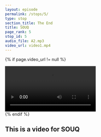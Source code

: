 ```yaml
---
layout: episode
permalink: /stops/5/
type: stop
section_title: The End
title: SOUQ
page_rank: 5
stop_id: 5
audio_file: A2.mp3
video_url: video1.mp4
---
```

{% if page.video_url != null %}
<div>
  <video controls>
    <source src="{{ site.baseurl }}{{ page.video_url }}" type="video/mp4">
    Your browser does not support the video tag.
  </video>
</div>
{% endif %}


## This is a video for SOUQ